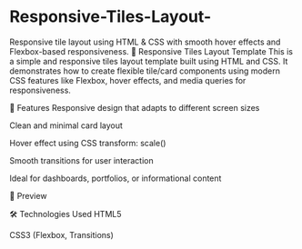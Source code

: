 # Responsive-Tiles-Layout-
Responsive tile layout using HTML &amp; CSS with smooth hover effects and Flexbox-based responsiveness.
📐 Responsive Tiles Layout Template
This is a simple and responsive tiles layout template built using HTML and CSS. It demonstrates how to create flexible tile/card components using modern CSS features like Flexbox, hover effects, and media queries for responsiveness.

🚀 Features
Responsive design that adapts to different screen sizes

Clean and minimal card layout

Hover effect using CSS transform: scale()

Smooth transitions for user interaction

Ideal for dashboards, portfolios, or informational content

📸 Preview

🛠️ Technologies Used
HTML5

CSS3 (Flexbox, Transitions)
